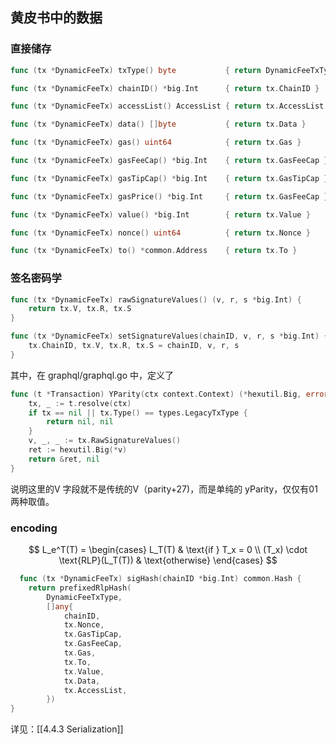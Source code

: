 
## 黄皮书中的数据

### 直接储存
```go
func (tx *DynamicFeeTx) txType() byte           { return DynamicFeeTxType }

func (tx *DynamicFeeTx) chainID() *big.Int      { return tx.ChainID }

func (tx *DynamicFeeTx) accessList() AccessList { return tx.AccessList }

func (tx *DynamicFeeTx) data() []byte           { return tx.Data }

func (tx *DynamicFeeTx) gas() uint64            { return tx.Gas }

func (tx *DynamicFeeTx) gasFeeCap() *big.Int    { return tx.GasFeeCap }

func (tx *DynamicFeeTx) gasTipCap() *big.Int    { return tx.GasTipCap }

func (tx *DynamicFeeTx) gasPrice() *big.Int     { return tx.GasFeeCap }

func (tx *DynamicFeeTx) value() *big.Int        { return tx.Value }

func (tx *DynamicFeeTx) nonce() uint64          { return tx.Nonce }

func (tx *DynamicFeeTx) to() *common.Address    { return tx.To }

```
### 签名密码学
```go
func (tx *DynamicFeeTx) rawSignatureValues() (v, r, s *big.Int) {
    return tx.V, tx.R, tx.S
}

func (tx *DynamicFeeTx) setSignatureValues(chainID, v, r, s *big.Int) {
    tx.ChainID, tx.V, tx.R, tx.S = chainID, v, r, s
}
```

其中，在 graphql/graphql.go 中，定义了

```go
func (t *Transaction) YParity(ctx context.Context) (*hexutil.Big, error) {
    tx, _ := t.resolve(ctx)
    if tx == nil || tx.Type() == types.LegacyTxType {
        return nil, nil
    }
    v, _, _ := tx.RawSignatureValues()
    ret := hexutil.Big(*v)
    return &ret, nil
}
```

说明这里的V 字段就不是传统的V（parity+27)，而是单纯的 yParity，仅仅有01 两种取值。

### encoding
$$
  L_e^T(T) =
  \begin{cases}
  L_T(T) & \text{if } T_x = 0 \\
  (T_x) \cdot \text{RLP}(L_T(T)) & \text{otherwise}
  \end{cases}
  $$
```go
  func (tx *DynamicFeeTx) sigHash(chainID *big.Int) common.Hash {
	return prefixedRlpHash(
		DynamicFeeTxType,
		[]any{
			chainID,
			tx.Nonce,
			tx.GasTipCap,
			tx.GasFeeCap,
			tx.Gas,
			tx.To,
			tx.Value,
			tx.Data,
			tx.AccessList,
		})
}

```

详见：[[4.4.3 Serialization]]
